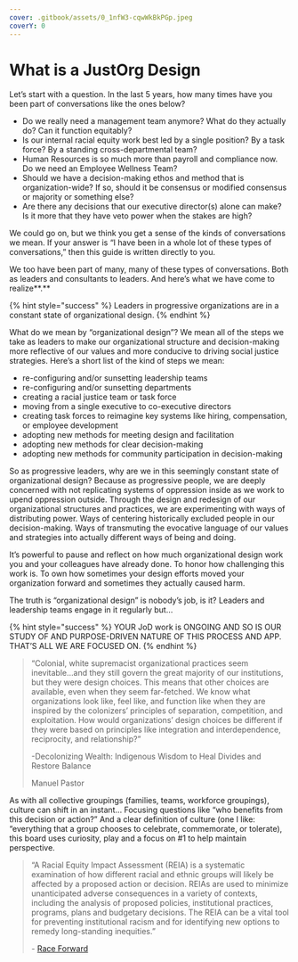 ```yaml
---
cover: .gitbook/assets/0_1nfW3-cqwWkBkPGp.jpeg
coverY: 0
---
```


# What is a JustOrg Design

Let’s start with a question. In the last 5 years, how many times have you been part of conversations like the ones below?

* Do we really need a management team anymore? What do they actually do? Can it function equitably?
* Is our internal racial equity work best led by a single position? By a task force? By a standing cross-departmental team?
* Human Resources is so much more than payroll and compliance now. Do we need an Employee Wellness Team?
* Should we have a decision-making ethos and method that is organization-wide? If so, should it be consensus or modified consensus or majority or something else?
* Are there any decisions that our executive director(s) alone can make? Is it more that they have veto power when the stakes are high?

We could go on, but we think you get a sense of the kinds of conversations we mean. If your answer is “I have been in a whole lot of these types of conversations,” then this guide is written directly to you.

We too have been part of many, many of these types of conversations. Both as leaders and consultants to leaders. And here’s what we have come to realize\*\*.\*\*

{% hint style="success" %}
Leaders in progressive organizations are in a constant state of organizational design.
{% endhint %}

What do we mean by “organizational design”? We mean all of the steps we take as leaders to make our organizational structure and decision-making more reflective of our values and more conducive to driving social justice strategies. Here’s a short list of the kind of steps we mean:

* re-configuring and/or sunsetting leadership teams
* re-configuring and/or sunsetting departments
* creating a racial justice team or task force
* moving from a single executive to co-executive directors
* creating task forces to reimagine key systems like hiring, compensation, or employee development
* adopting new methods for meeting design and facilitation
* adopting new methods for clear decision-making
* adopting new methods for community participation in decision-making

So as progressive leaders, why are we in this seemingly constant state of organizational design? Because as progressive people, we are deeply concerned with not replicating systems of oppression inside as we work to upend oppression outside. Through the design and redesign of our organizational structures and practices, we are experimenting with ways of distributing power. Ways of centering historically excluded people in our decision-making. Ways of transmuting the evocative language of our values and strategies into actually different ways of being and doing.

It’s powerful to pause and reflect on how much organizational design work you and your colleagues have already done. To honor how challenging this work is. To own how sometimes your design efforts moved your organization forward and sometimes they actually caused harm.

The truth is “organizational design” is nobody’s job, is it? Leaders and leadership teams engage in it regularly but…

{% hint style="success" %}
YOUR JoD work is ONGOING AND SO IS OUR STUDY OF AND PURPOSE-DRIVEN NATURE OF THIS PROCESS AND APP. THAT’S ALL WE ARE FOCUSED ON.
{% endhint %}

> “Colonial, white supremacist organizational practices seem inevitable…and they still govern the great majority of our institutions, but they were design choices. This means that other choices are available, even when they seem far-fetched. We know what organizations look like, feel like, and function like when they are inspired by the colonizers’ principles of separation, competition, and exploitation. How would organizations’ design choices be different if they were based on principles like integration and interdependence, reciprocity, and relationship?”
>
> \-Decolonizing Wealth: Indigenous Wisdom to Heal Divides and Restore Balance
>
> Manuel Pastor

As with all collective groupings (families, teams, workforce groupings), culture can shift in an instant… Focusing questions like “who benefits from this decision or action?” And a clear definition of culture (one I like: “everything that a group chooses to celebrate, commemorate, or tolerate), this board uses curiosity, play and a focus on #1 to help maintain perspective.

> “A Racial Equity Impact Assessment (REIA) is a systematic examination of how different racial and ethnic groups will likely be affected by a proposed action or decision. REIAs are used to minimize unanticipated adverse consequences in a variety of contexts, including the analysis of proposed policies, institutional practices, programs, plans and budgetary decisions. The REIA can be a vital tool for preventing institutional racism and for identifying new options to remedy long-standing inequities.”
>
> \- [Race Forward](https://web.archive.org/web/20210227211009/https://www.raceforward.org/practice/tools/racial-equity-impact-assessment-toolkit)
